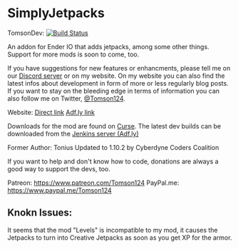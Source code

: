 SimplyJetpacks
==============
TomsonDev: [![Build Status](http://modmuss50.me:8080/job/SimplyJetpacks-2/job/SimplyJetpacks-2-1.10.2/badge/icon)](http://modmuss50.me:8080/job/SimplyJetpacks-2/job/SimplyJetpacks-2-1.10.2/)

An addon for Ender IO that adds jetpacks, among some other things.
Support for more mods is soon to come, too.

If you have suggestions for new features or enhancments, please tell me on our [Discord server](https://discord.gg/HhhWRXd) or on my website.
On my website you can also find the latest infos about development in form of more or less regularly blog posts. If you want to stay on the bleeding edge in
terms of information you can also follow me on Twitter, [@Tomson124](https://twitter.com/Tomson124).

Website: [Direct link](http://simplejetpacks.mods.center/) [Adf.ly link](http://adf.ly/1eXwoV)

Downloads for the mod are found on [Curse](https://minecraft.curseforge.com/projects/simply-jetpacks-2).
The latest dev builds can be downloaded from the [Jenkins server (Adf.ly)](http://adf.ly/1eeGmt)

Former Author: Tonius
Updated to 1.10.2 by Cyberdyne Coders Coalition

If you want to help and don't know how to code, donations are always a good way to support the devs, too.

Patreon:    https://www.patreon.com/Tomson124
PayPal.me:  https://www.paypal.me/Tomson124

## Knokn Issues:

It seems that the mod "Levels" is incompatible to my mod, it causes the Jetpacks to turn into Creative Jetpacks as soon as you get XP for the armor.
